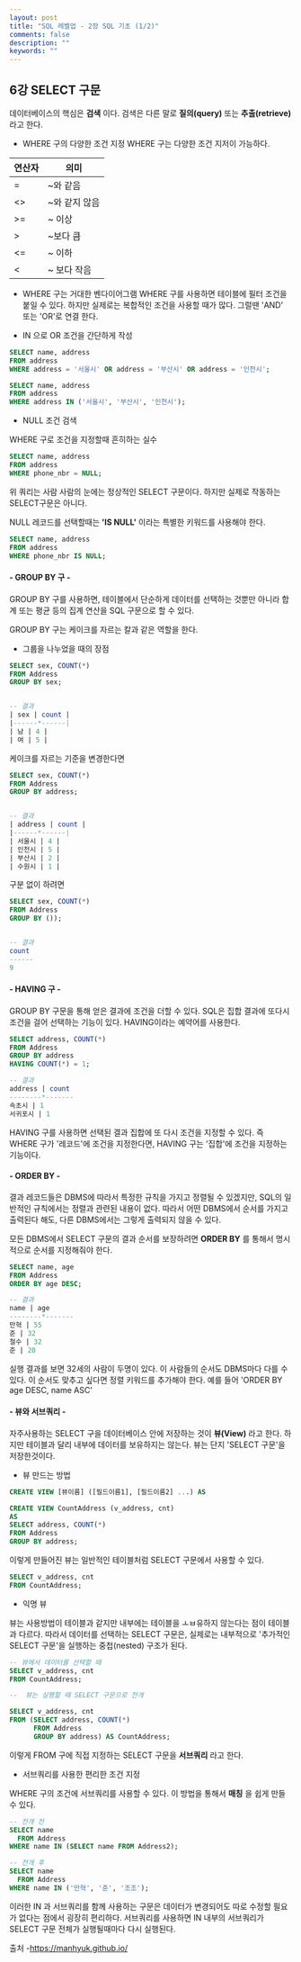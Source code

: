 ```yaml
---
layout: post
title: "SQL 레벨업 - 2장 SQL 기초 (1/2)"
comments: false
description: ""
keywords: ""
---
```


## 6강 SELECT 구문

데이터베이스의 핵심은 **검색** 이다. 검색은 다른 말로 **질의(query)** 또는 **추출(retrieve)** 라고 한다.


- WHERE 구의 다양한 조건 지정
WHERE 구는 다양한 조건 지저이 가능하다.

|연산자 | 의미 |
| --- | --- |
|= | ~와 같음
| <> | ~와 같지 않음
| >= | ~ 이상
| > | ~보다 큼
| <= | ~ 이하
| < | ~ 보다 작음


- WHERE 구는 거대한 벤다이어그램
WHERE 구를 사용하면 테이블에 필터 조건을 붙일 수 있다. 하지만 실제로는 복합적인 조건을 사용할 때가 많다. 그럴땐 'AND' 또는 'OR'로 연결 한다.

- IN 으로 OR 조건을 간단하게 작성

```sql
SELECT name, address
FROM address
WHERE address = '서울시' OR address = '부산시' OR address = '인천시';
```

```sql
SELECT name, address
FROM address
WHERE address IN ('서울시', '부산시', '인천시');
```


- NULL 조건 검색

WHERE 구로 조건을 지정할때 흔히하는 실수

```sql
SELECT name, address
FROM address
WHERE phone_nbr = NULL;
```

위 쿼리는 사람 사람의 눈에는 정상적인 SELECT 구문이다. 하지만 실제로 작동하는 SELECT구문은 아니다.

NULL 레코드를 선택할때는 **'IS NULL'** 이라는 특별한 키워드를 사용해야 한다.

```sql
SELECT name, address
FROM address
WHERE phone_nbr IS NULL;
```



#### - GROUP BY 구 -

GROUP BY 구를 사용하면, 테이블에서 단순하게 데이터를 선택하는 것뿐만 아니라 합계 또는 평균 등의 집계 연산을 SQL 구문으로 할 수 있다.

GROUP BY 구는 케이크를 자르는 칼과 같은 역할을 한다.

- 그룹을 나누었을 때의 장점

```sql
SELECT sex, COUNT(*)
FROM Address
GROUP BY sex;


-- 결과
| sex | count |
|------*------|
| 남 | 4 |
| 여 | 5 |
```

케이크를 자르는 기준을 변경한다면


```sql
SELECT sex, COUNT(*)
FROM Address
GROUP BY address;


-- 결과
| address | count |
|------*------|
| 서울시 | 4 |
| 인천시 | 5 |
| 부산시 | 2 |
| 수원시 | 1 |
```

구분 없이 하려면

```sql
SELECT sex, COUNT(*)
FROM Address
GROUP BY ());


-- 결과
count
------
9
```


#### - HAVING 구 -

GROUP BY 구문을 통해 얻은 결과에 조건을 더할 수 있다. SQL은 집합 결과에 또다시 조건을 걸어 선택하는 기능이 있다. HAVING이라는 예약어를 사용한다.

```sql
SELECT address, COUNT(*)
FROM Address
GROUP BY address
HAVING COUNT(*) = 1;

-- 결과
address | count
--------*-------
속초시 | 1
서귀포시 | 1
```


HAVING 구를 사용하면 선택된 결과 집합에 또 다시 조건을 지정할 수 있다. 즉 WHERE 구가 '레코드'에 조건을 지정한다면, HAVING 구는 '집합'에 조건을 지정하는 기능이다.


#### - ORDER BY -

결과 레코드들은 DBMS에 따라서 특정한 규칙을 가지고 정렬될 수 있겠지만, SQL의 일반적인 규칙에서는 정렬과 관련된 내용이 없다. 따라서 어떤 DBMS에서 순서를 가지고 출력된다 해도, 다른 DBMS에서는 그렇게 출력되지 않을 수 있다.

모든 DBMS에서 SELECT 구문의 결과 순서를 보장하려면 **ORDER BY** 를 통해서 명시적으로 순서를 지정해줘야 한다.


```sql
SELECT name, age
FROM Address
ORDER BY age DESC;

-- 결과
name | age
--------*-------
만혁 | 55
준 | 32
철수 | 32
준 | 20
```

실행 결과를 보면 32세의 사람이 두명이 있다. 이 사람들의 순서도 DBMS마다 다를 수 있다. 이 순서도 맞추고 싶다면 정렬 키워드를 추가해야 한다. 예를 들어 'ORDER BY age DESC, name ASC'



#### - 뷰와 서브쿼리 -

자주사용하는 SELECT 구을 데이터베이스 안에 저장하는 것이 **뷰(View)** 라고 한다.
하지만 테이블과 달리 내부에 데이터를 보유하지는 않는다. 뷰는 단지 'SELECT 구문'을 저장한것이다.

- 뷰 만드는 방법

```sql
CREATE VIEW [뷰이름] ([필드이름1], [필드이름2] ...) AS
```

```sql
CREATE VIEW CountAddress (v_address, cnt)
AS
SELECT address, COUNT(*)
FROM Address
GROUP BY address;
```

이렇게 만들어진 뷰는 일반적인 테이블처럼 SELECT 구문에서 사용할 수 있다.

```sql
SELECT v_address, cnt
FROM CountAddress;
```


- 익명 뷰

뷰는 사용방법이 테이블과 같지만 내부에는 테이블을 ㅗㅂ유하지 않는다는 점이 테이블과 다르다. 따라서 데이터를 선택하는 SELECT 구문은, 실제로는 내부적으로 '추가적인 SELECT 구문'을 실행하는 중첩(nested) 구조가 된다.

```sql
-- 뷰에서 데이터를 선택할 때
SELECT v_address, cnt
FROM CountAddress;

--  뷰는 실행할 때 SELECT 구문으로 전개

SELECT v_address, cnt
FROM (SELECT address, COUNT(*)
      FROM Address
      GROUP BY address) AS CountAddress;
```

이렇게 FROM 구에 직접 지정하는 SELECT 구문을 **서브쿼리** 라고 한다.


- 서브쿼리를 사용한 편리한 조건 지정

WHERE 구의 조건에 서브쿼리를 사용할 수 있다. 이 방법을 통해서 **매칭** 을 쉽게 만들 수 있다.

```sql
-- 전개 전
SELECT name
  FROM Address
WHERE name IN (SELECT name FROM Address2);  

-- 전개 후
SELECT name
  FROM Address
WHERE name IN ('만혁', '준', '조조');  
```

이러한 IN 과 서브쿼리를 함께 사용하는 구문은 데이터가 변경되어도 따로 수정할 필요가 없다는 점에서 굉장히 편리하다. 서브쿼리를 사용하면 IN 내부의 서브쿼리가 SELECT 구문 전체가 실행될때마다 다시 실행된다.


출처 -https://manhyuk.github.io/
